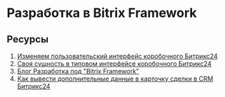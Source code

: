 # Разработка в Bitrix Framework

## Ресурсы

1. [Изменяем пользовательский интерфейс коробочного Битрикс24](https://dev.1c-bitrix.ru/community/blogs/dev_bx/embedded-in-the-interface-box-bitrix24.php)
2. [Своя сущность в типовом интерфейсе коробочного Битрикс24](https://dev.1c-bitrix.ru/community/blogs/dev_bx/create-your-entity-in-b24.php)
3. [Блог Разработка под "Bitrix Framework"](https://dev.1c-bitrix.ru/community/blogs/dev_bx/)
4. [Как вывести дополнительные данные в карточку сделки в CRM Битрикс24](https://bizprofi.ru/blog/kak-vyvesti-dopolnitelnye-dannye-v-kartochku-sdelki-v-crm-bitriks24/)
